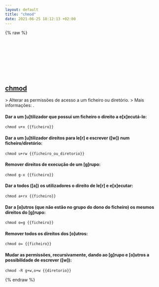 ```yaml
---
layout: default
title: "chmod"
date: 2021-06-25 18:12:13 +02:00
---
```

{% raw %}
<h2 id="chmod">
  <a href="/pt_pt/common/chmod.html">chmod</a> <a href="#chmod"><svg class="icon">
    <use href="/assets/images/unicode_sprite.svg#link" />
  </svg></a>
</h2>
> Alterar as permissões de acesso a um ficheiro ou diretório.
> Mais informações: <https://www.gnu.org/software/coreutils/chmod>.

#### Dar a um [u]tilizador que possui um ficheiro o direito a e[x]ecutá-lo:
```shell
chmod u+x {{ficheiro}}
```
#### Dar a um [u]tilizador direitos para le[r] e escrever ([w]) num ficheiro/diretório:
```shell
chmod u+rw {{ficheiro_ou_diretorio}}
```
#### Remover direitos de execução de um [g]rupo:
```shell
chmod g-x {{ficheiro}}
```
#### Dar a todos ([a]) os utilizadores o direito de le[r] e e[x]ecutar:
```shell
chmod a+rx {{ficheiro}}
```
#### Dar a [o]utros (que não estão no grupo do dono do ficheiro) os mesmos direitos do [g]rupo:
```shell
chmod o=g {{ficheiro}}
```
#### Remover todos os direitos dos [o]utros:
```shell
chmod o= {{ficheiro}}
```
#### Mudar as permissões, recursivamente, dando ao [g]rupo e [o]utros a possibilidade de escrever ([w]):
```shell
chmod -R g+w,o+w {{diretorio}}
```
{% endraw %}